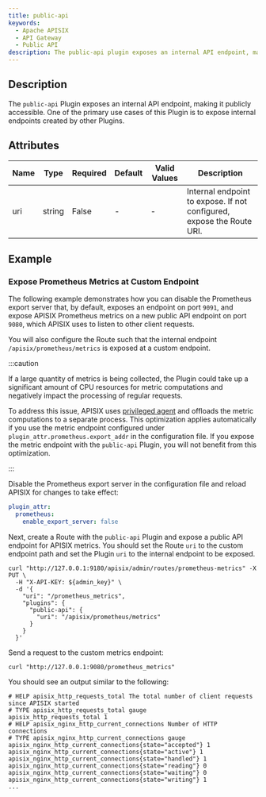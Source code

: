 ```yaml
---
title: public-api
keywords:
  - Apache APISIX
  - API Gateway
  - Public API
description: The public-api plugin exposes an internal API endpoint, making it publicly accessible. One of the primary use cases of this plugin is to expose internal endpoints created by other plugins.
---
```


<!--
#
# Licensed to the Apache Software Foundation (ASF) under one or more
# contributor license agreements.  See the NOTICE file distributed with
# this work for additional information regarding copyright ownership.
# The ASF licenses this file to You under the Apache License, Version 2.0
# (the "License"); you may not use this file except in compliance with
# the License.  You may obtain a copy of the License at
#
#     http://www.apache.org/licenses/LICENSE-2.0
#
# Unless required by applicable law or agreed to in writing, software
# distributed under the License is distributed on an "AS IS" BASIS,
# WITHOUT WARRANTIES OR CONDITIONS OF ANY KIND, either express or implied.
# See the License for the specific language governing permissions and
# limitations under the License.
#
-->

<head>
  <link rel="canonical" href="https://docs.api7.ai/hub/public-api" />
</head>

## Description

The `public-api` Plugin exposes an internal API endpoint, making it publicly accessible. One of the primary use cases of this Plugin is to expose internal endpoints created by other Plugins.

## Attributes

| Name    | Type      | Required | Default | Valid Values | Description |
|---------|-----------|----------|---------|--------------|-------------|
| uri     | string    | False    | -       | -            | Internal endpoint to expose. If not configured, expose the Route URI. |

## Example

### Expose Prometheus Metrics at Custom Endpoint

The following example demonstrates how you can disable the Prometheus export server that, by default, exposes an endpoint on port `9091`, and expose APISIX Prometheus metrics on a new public API endpoint on port `9080`, which APISIX uses to listen to other client requests.

You will also configure the Route such that the internal endpoint `/apisix/prometheus/metrics` is exposed at a custom endpoint.

:::caution

If a large quantity of metrics is being collected, the Plugin could take up a significant amount of CPU resources for metric computations and negatively impact the processing of regular requests.

To address this issue, APISIX uses [privileged agent](https://github.com/openresty/lua-resty-core/blob/master/lib/ngx/process.md#enable_privileged_agent) and offloads the metric computations to a separate process. This optimization applies automatically if you use the metric endpoint configured under `plugin_attr.prometheus.export_addr` in the configuration file. If you expose the metric endpoint with the `public-api` Plugin, you will not benefit from this optimization.

:::

Disable the Prometheus export server in the configuration file and reload APISIX for changes to take effect:

```yaml title="conf/config.yaml"
plugin_attr:
  prometheus:
    enable_export_server: false
```

Next, create a Route with the `public-api` Plugin and expose a public API endpoint for APISIX metrics. You should set the Route `uri` to the custom endpoint path and set the Plugin `uri` to the internal endpoint to be exposed.

```shell
curl "http://127.0.0.1:9180/apisix/admin/routes/prometheus-metrics" -X PUT \
  -H "X-API-KEY: ${admin_key}" \
  -d '{
    "uri": "/prometheus_metrics",
    "plugins": {
      "public-api": {
        "uri": "/apisix/prometheus/metrics"
      }
    }
  }'
```

Send a request to the custom metrics endpoint:

```shell
curl "http://127.0.0.1:9080/prometheus_metrics"
```

You should see an output similar to the following:

```text
# HELP apisix_http_requests_total The total number of client requests since APISIX started
# TYPE apisix_http_requests_total gauge
apisix_http_requests_total 1
# HELP apisix_nginx_http_current_connections Number of HTTP connections
# TYPE apisix_nginx_http_current_connections gauge
apisix_nginx_http_current_connections{state="accepted"} 1
apisix_nginx_http_current_connections{state="active"} 1
apisix_nginx_http_current_connections{state="handled"} 1
apisix_nginx_http_current_connections{state="reading"} 0
apisix_nginx_http_current_connections{state="waiting"} 0
apisix_nginx_http_current_connections{state="writing"} 1
...
```
